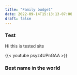 ```yaml
---
title: "Family budget"
date: 2022-09-14T15:13:13-07:00
draft: false
---
```


### Test ####

Hi this is tested site

{{< youtube psyz4UPnGAA >}}


### Best name in the world ###



